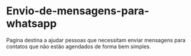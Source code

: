 # Envio-de-mensagens-para-whatsapp
Pagina destina a ajudar pessoas que necessitam enviar mensagens para contatos que não estão agendados de forma bem simples.
